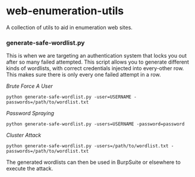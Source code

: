 # web-enumeration-utils

A collection of utils to aid in enumeration web sites.

### generate-safe-wordlist.py

This is when we are targeting an authentication system that locks you out after so many failed attempted. This script allows you to generate different kinds of wordlists, with correct credentials injected into every-other row. This makes sure there is only every one failed attempt in a row.

_Brute Force A User_

`python generate-safe-wordlist.py -user=USERNAME -passwords=/path/to/wordlist.txt`

_Password Spraying_

`python generate-safe-wordlist.py -users=USERNAME -password=password`

_Cluster Attack_

`python generate-safe-wordlist.py -users=/path/to/wordlist.txt -passwords=/path/to/wordlist.txt`

The generated wordlists can then be used in BurpSuite or elsewhere to execute the attack.
